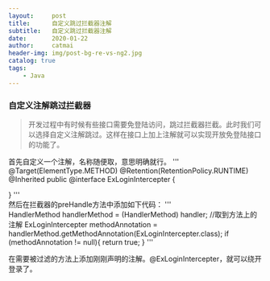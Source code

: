 ```yaml
---
layout:     post
title:      自定义跳过拦截器注解
subtitle:   自定义跳过拦截器注解
date:       2020-01-22
author:     catmai
header-img: img/post-bg-re-vs-ng2.jpg
catalog: true
tags:
    - Java
---
```


### 自定义注解跳过拦截器

>开发过程中有时候有些接口需要免登陆访问，跳过拦截器拦截。此时我们可以选择自定义注解跳过。这样在接口上加上注解就可以实现开放免登陆接口的功能了。

首先自定义一个注解，名称随便取，意思明确就行。
'''  
@Target(ElementType.METHOD)
@Retention(RetentionPolicy.RUNTIME)
@Inherited
public @interface ExLoginIntercepter {


}
'''  
然后在拦截器的preHandle方法中添加如下代码：
'''  
HandlerMethod handlerMethod = (HandlerMethod) handler;
//取到方法上的注解
ExLoginIntercepter methodAnnotation = handlerMethod.getMethodAnnotation(ExLoginIntercepter.class);
if (methodAnnotation != null){
   return true;
}
'''  

在需要被过滤的方法上添加刚刚声明的注解。@ExLoginIntercepter，就可以绕开登录了。